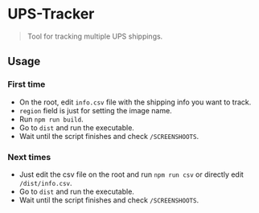 # UPS-Tracker

> Tool for tracking multiple UPS shippings.

## Usage

### First time
* On the root, edit ``info.csv`` file with the shipping info you want to track.
* ``region`` field is just for setting the image name.
* Run ``npm run build``.
* Go to ``dist`` and run the executable.
* Wait until the script finishes and check ``/SCREENSHOOTS``.

### Next times
* Just edit the csv file on the root and run ``npm run csv`` or directly edit ``/dist/info.csv``.
* Go to ``dist`` and run the executable.
* Wait until the script finishes and check ``/SCREENSHOOTS``.



